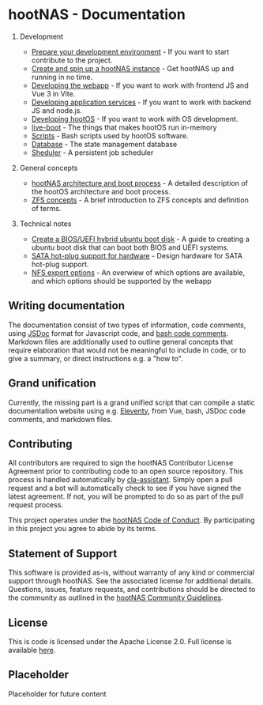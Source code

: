 # hootNAS - Documentation

1. Development
    - [Prepare your development environment](/documentation/prepare-development-environment.md) - 
    If you want to start contribute to the project.
    - [Create and spin up a hootNAS instance](/documentation/create-hootnas-instance.md) - 
    Get hootNAS up and running in no time.
    - [Developing the webapp](/webapp/README.md) - If you want to work with 
    frontend JS and Vue 3 in Vite.
    - [Developing application services](/services/README.md) - If you want to work with 
    backend JS and node.js.
    - [Developing hootOS](/hoot-os/README.md) - If you want to work with 
    OS development.
    - [live-boot](/live-boot/README.md) - The things that makes hootOS run 
    in-memory
    - [Scripts](/scripts/README.md) - Bash scripts used by hootOS software.
    - [Database](/db/README.md) - The state management database
    - [Sheduler](/scheduler/README.md) - A persistent job scheduler

2. General concepts
    - [hootNAS architecture and boot process](/hoot-os/architecture-and-boot-process.md) - 
    A detailed description of the hootOS architecture and boot process.
    - [ZFS concepts](./zfs-concepts.md) - A brief introduction to ZFS concepts 
    and definition of terms.

3. Technical notes
    - [Create a BIOS/UEFI hybrid ubuntu boot disk](/documentation/tech/create-bios-uefi-hybrid-boot-disk.md) - 
    A guide to creating a ubuntu boot disk that can boot both BIOS and UEFI systems.
    - [SATA hot-plug support for hardware](/documentation/sata-hot-plugging.md) - 
    Design hardware for SATA hot-plug support.
    - [NFS export options](/documentation/nfs-exports.md) - 
    An overwiew of which options are available, and which options should be 
    supported by the webapp

## Writing documentation

The documentation consist of two types of information, 
code comments, using [JSDoc](https://jsdoc.app/index.html) format for 
Javascript code, and 
[bash code comments](https://www.shell-tips.com/bash/comments/). Markdown 
files are additionally used to outline general concepts that require 
elaboration that would not be meaningful to include in code, or to give a 
summary, or direct instructions e.g. a "how to".

## Grand unification

Currently, the missing part is a grand unified script that can compile a static 
documentation website using e.g. [Eleventy](https://www.11ty.dev/), from Vue, 
bash, JSDoc code comments, and markdown files.

## Contributing

All contributors are required to sign the hootNAS Contributor 
License Agreement prior to contributing code to an open source repository. This 
process is handled automatically by [cla-assistant](https://cla-assistant.io/). 
Simply open a pull request and a bot will automatically check to see if you 
have signed the latest agreement. If not, you will be prompted to do so as part 
of the pull request process. 

This project operates under the [hootNAS Code of Conduct](#placeholder). By 
participating in this project you agree to abide by its terms. 

## Statement of Support

This software is provided as-is, without warranty of any kind or commercial 
support through hootNAS. See the associated license for additional details. 
Questions, issues, feature requests, and contributions should be directed to 
the community as outlined in the [hootNAS Community 
Guidelines](#placeholder).

## License

This is code is licensed under the Apache License 2.0. Full license is 
available [here](../LICENSE).

## Placeholder

Placeholder for future content
